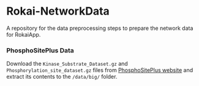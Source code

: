 # Rokai-NetworkData
A repository for the data preprocessing steps to prepare the network data for RokaiApp.

### PhosphoSitePlus Data
Download the ``Kinase_Substrate_Dataset.gz`` and ``Phosphorylation_site_dataset.gz`` files from [PhosphoSitePlus website](https://www.phosphosite.org/staticDownloads) and extract its contents to the ``/data/big/`` folder. 
